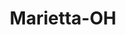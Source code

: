 ---
title: Marietta-OH
slug: marietta-oh
f_state:
- cms/state/ohio.md
f_locations:
- cms/payday-loan/advance-america-2147.md
- cms/payday-loan/cash-mart-7856.md
- cms/payday-loan/cash-pal-8189.md
- cms/payday-loan/cash-pal-8190.md
- cms/payday-loan/cashland-9231.md
- cms/payday-loan/cashland-9314.md
- cms/payday-loan/colortyme-15162.md
- cms/payday-loan/national-check-exchange-22778.md
- cms/payday-loan/national-check-exchange-22788.md
- cms/payday-loan/national-payroll-advance-22834.md
- cms/payday-loan/ohio-valley-checking-cashing-loan-23214.md
- cms/payday-loan/peoples-news-24314.md
- cms/payday-loan/prokos-check-cashing-24661.md
updated-on: '2024-05-30T13:41:28.615Z'
created-on: '2024-05-30T13:41:28.615Z'
published-on: '2024-05-30T13:54:32.469Z'
f_city: Marietta
layout: '[city].html'
tags: city
---